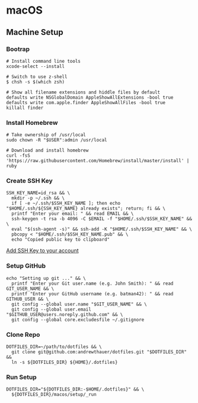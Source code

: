macOS
=====

Machine Setup
-------------

### Bootrap

```shell
# Install command line tools
xcode-select --install

# Switch to use z-shell
$ chsh -s $(which zsh)

# Show all filename extensions and hiddle files by default
defaults write NSGlobalDomain AppleShowAllExtensions -bool true
defaults write com.apple.finder AppleShowAllFiles -bool true
killall finder
```

### Install Homebrew

```shell
# Take ownership of /usr/local
sudo chown -R "$USER":admin /usr/local

# Download and install homebrew
curl -fsS 'https://raw.githubusercontent.com/Homebrew/install/master/install' | ruby
```

### Create SSH Key

```shell
SSH_KEY_NAME=id_rsa && \
  mkdir -p ~/.ssh && \
  if [ -e ~/.ssh/$SSH_KEY_NAME ]; then echo "$HOME/.ssh/${SSH_KEY_NAME} already exists"; return; fi && \
  printf "Enter your email: " && read EMAIL && \
  ssh-keygen -t rsa -b 4096 -C $EMAIL -f "$HOME/.ssh/$SSH_KEY_NAME" && \
  eval "$(ssh-agent -s)" && ssh-add -K "$HOME/.ssh/$SSH_KEY_NAME" && \
  pbcopy < "$HOME/.ssh/$SSH_KEY_NAME.pub" && \
  echo "Copied public key to clipboard"
```

[Add SSH Key to your account](https://help.github.com/articles/generating-ssh-keys/#step-4-add-your-ssh-key-to-your-account)

### Setup GitHub

```shell
echo "Setting up git ..." && \
  printf "Enter your Git user.name (e.g. John Smith): " && read GIT_USER_NAME && \
  printf "Enter your GitHub username (e.g. batman42): " && read GITHUB_USER && \
  git config --global user.name "$GIT_USER_NAME" && \
  git config --global user.email "$GITHUB_USER@users.noreply.github.com" && \
  git config --global core.excludesfile ~/.gitignore
```

### Clone Repo

```shell
DOTFILES_DIR=~/path/to/dotfiles && \
  git clone git@github.com:andrewthauer/dotfiles.git "$DOTFILES_DIR" &&
  ln -s ${DOTFILES_DIR} ${HOME}/.dotfiles}
```

### Run Setup

```shell
DOTFILES_DIR="${DOTFILES_DIR:-$HOME/.dotfiles}" && \
  ${DOTFILES_DIR}/macos/setup/_run
```
